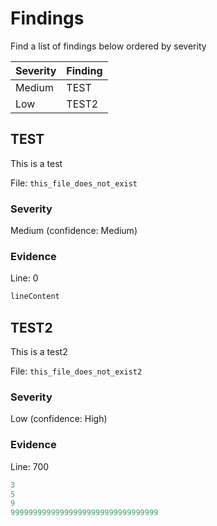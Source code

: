 # Findings
Find a list of findings below ordered by severity

|Severity|Finding|
|:--|:--|
|Medium|TEST|
|Low|TEST2|

## TEST
This is a test


File: `this_file_does_not_exist`
### Severity

Medium (confidence: Medium)
### Evidence

Line: 0

```python
lineContent
```
## TEST2
This is a test2


File: `this_file_does_not_exist2`
### Severity

Low (confidence: High)
### Evidence

Line: 700

```python
3
5
9
999999999999999999999999999999999
```
